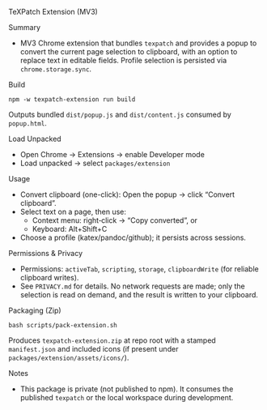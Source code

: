 TeXPatch Extension (MV3)

Summary
- MV3 Chrome extension that bundles `texpatch` and provides a popup to convert the current page selection to clipboard, with an option to replace text in editable fields. Profile selection is persisted via `chrome.storage.sync`.

Build
```
npm -w texpatch-extension run build
```
Outputs bundled `dist/popup.js` and `dist/content.js` consumed by `popup.html`.

Load Unpacked
- Open Chrome → Extensions → enable Developer mode
- Load unpacked → select `packages/extension`

Usage
- Convert clipboard (one-click): Open the popup → click “Convert clipboard”.
- Select text on a page, then use:
  - Context menu: right‑click → “Copy converted”, or
  - Keyboard: Alt+Shift+C
- Choose a profile (katex/pandoc/github); it persists across sessions.

Permissions & Privacy
- Permissions: `activeTab`, `scripting`, `storage`, `clipboardWrite` (for reliable clipboard writes).
- See `PRIVACY.md` for details. No network requests are made; only the selection is read on demand, and the result is written to your clipboard.

Packaging (Zip)
```
bash scripts/pack-extension.sh
```
Produces `texpatch-extension.zip` at repo root with a stamped `manifest.json` and included icons (if present under `packages/extension/assets/icons/`).

Notes
- This package is private (not published to npm). It consumes the published `texpatch` or the local workspace during development.
